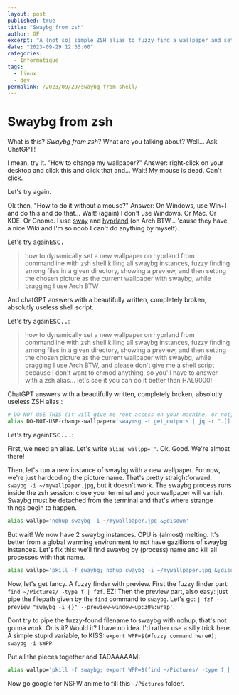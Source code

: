 ```yaml
---
layout: post
published: true
title: "Swaybg from zsh"
author: GF
excerpt: "A (not so) simple ZSH alias to fuzzy find a wallpaper and set it with swaybg on wayland. Without ChatGPT, thank you."
date: "2023-09-29 12:35:00"
categories:
  - Informatique
tags:
  - linux
  - dev
permalink: /2023/09/29/swaybg-from-shell/
---
```


# Swaybg from zsh

What is this? _Swaybg from zsh_? What are you talking about? Well... Ask ChatGPT!

I mean, try it. "How to change my wallpaper?" Answer: right-click on your desktop and click this and click that and... Wait! My mouse is dead. Can't click.

Let's try again.

Ok then, "How to do it without a mouse?" Answer: On Windows, use Win+I and do this and do that... Wait! (again) I don't use Windows. Or Mac. Or KDE. Or Gnome. I use [sway](https://swaywm.org/) and [hyprland](https://hyprland.org/) (on Arch BTW... 'cause they have a nice Wiki and I'm so noob I can't do anything by myself).

Let's try again<kbd>ESC.</kbd>

> how to dynamically set a new wallpaper on hyprland from commandline with zsh shell killing all swaybg instances, fuzzy finding among files in a given directory, showing a preview, and then setting the chosen picture as the current wallpaper with swaybg, while bragging I use Arch BTW

And chatGPT answers with a beautifully written, completely broken, absolutly useless shell script.

Let's try again<kbd>ESC..</kbd>:

> how to dynamically set a new wallpaper on hyprland from commandline with zsh shell killing all swaybg instances, fuzzy finding among files in a given directory, showing a preview, and then setting the chosen picture as the current wallpaper with swaybg, while bragging I use Arch BTW, and please don't give me a shell script because I don't want to chmod anything, so you'll have to answer with a zsh alias... let's see it you can do it better than HAL9000!

ChatGPT answers with a beautifully written, completely broken, absolutly useless ZSH alias :

```zsh
# DO NOT USE THIS (it will give me root access on your machine, or not, or maybe, or it'll print poneys to stderr, or rm -rf /, who knows?)
alias DO-NOT-USE-change-wallpaper='swaymsg -t get_outputs | jq -r ".[] | .name" | fzf --preview "swaymsg output {} bg \$(find /path/to/wallpapers -type f | fzf --preview 'cat {}')"'

```

Let's try again<kbd>ESC...</kbd>:

First, we need an alias. Let's write `alias wallpp=''`. Ok. Good. We're almost there!

Then, let's run a new instance of swaybg with a new wallpaper. For now, we're just hardcoding the picture name. That's pretty straightforward: `swaybg -i ~/mywallpaper.jpg`, but it doesn't work. The swaybg process runs inside the zsh session: close your terminal and your wallpaper will vanish. Swaybg must be detached from the terminal and that's where strange things begin to happen.

```zsh
alias wallpp='nohup swaybg -i ~/mywallpaper.jpg &;disown'
```

But wait! We now have 2 swaybg instances. CPU is (almost) melting. It's better from a global warming environment to not have gazillions of swaybg instances. Let's fix this: we'll find swaybg by (process) name and kill all processes with that name.

```zsh
alias wallpp='pkill -f swaybg; nohup swaybg -i ~/mywallpaper.jpg &;disown'
```

Now, let's get fancy. A fuzzy finder with preview. First the fuzzy finder part: `find ~/Pictures/ -type f | fzf`. EZ! Then the preview part, also easy: just pipe the filepath given by the `find` command to `swaybg`. Let's go: `| fzf --preview "swaybg -i {}" --preview-window=up:30%:wrap'`.

Dont try to pipe the fuzzy-found filename to swaybg with nohup, that's not gonna work. Or is it? Would it? I have no idea. I'd rather use a silly trick here. A simple stupid variable, to KISS: `export WPP=$(#fuzzy command here#); swaybg -i $WPP`.

Put all the pieces together and TADAAAAAM:

```zsh
alias wallpp='pkill -f swaybg; export WPP=$(find ~/Pictures/ -type f | fzf --preview "swaybg -i {}" --preview-window=up:30%:wrap); nohup swaybg -i $WPP &; disown'
```

Now go google for NSFW anime to fill this `~/Pictures` folder.

